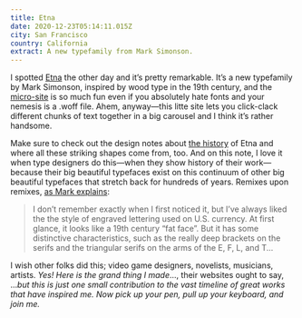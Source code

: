 ```yaml
---
title: Etna
date: 2020-12-23T05:14:11.015Z
city: San Francisco
country: California
extract: A new typefamily from Mark Simonson.
---
```

I spotted [Etna](https://www.marksimonson.com/fonts/view/etna) the other day and it’s pretty remarkable. It’s a new typefamily by Mark Simonson, inspired by wood type in the 19th century, and the [micro-site](https://etna.marksimonson.com/) is so much fun even if you absolutely hate fonts and your nemesis is a .woff file. Ahem, anyway—this litte site lets you click-clack different chunks of text together in a big carousel and I think it’s rather handsome.

Make sure to check out the design notes about [the history](https://etna.marksimonson.com/history/) of Etna and where all these striking shapes come from, too. And on this note, I love it when type designers do this—when they show history of their work—because their big beautiful typefaces exist on this continuum of other big beautiful typefaces that stretch back for hundreds of years. Remixes upon remixes, [as Mark explains](https://etna.marksimonson.com/design/):

> I don’t remember exactly when I first noticed it, but I’ve always liked the the style of engraved lettering used on U.S. currency. At first glance, it looks like a 19th century “fat face”. But it has some distinctive characteristics, such as the really deep brackets on the serifs and the triangular serifs on the arms of the E, F, L, and T...

I wish other folks did this; video game designers, novelists, musicians, artists. _Yes! Here is the grand thing I made_..., their websites ought to say, ..._but this is just one small contribution to the vast timeline of great works that have inspired me. Now pick up your pen, pull up your keyboard, and join me._

